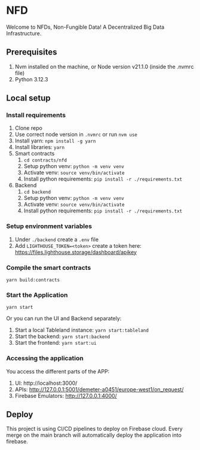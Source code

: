 # NFD

Welcome to NFDs, Non-Fungible Data!
A Decentralized Big Data Infrastructure.

## Prerequisites

1. Nvm installed on the machine, or Node version v21.1.0 (inside the .nvmrc file)
2. Python 3.12.3

## Local setup

### Install requirements

1. Clone repo 
2. Use correct node version in `.nvmrc` or run `nvm use`
3. Install yarn: `npm install -g yarn`
4. Install libraries: `yarn`
5. Smart contracts
    1. `cd contracts/nfd`
    2. Setup python venv: `python -m venv venv`
    3. Activate venv: `source venv/bin/activate`
    4. Install python requirements: `pip install -r ./requirements.txt`
6. Backend
    1. `cd backend`
    2. Setup python venv: `python -m venv venv`
    3. Activate venv: `source venv/bin/activate`
    4. Install python requirements: `pip install -r ./requirements.txt`

### Setup environment variables

1. Under `./backend` create a `.env` file
2. Add `LIGHTHOUSE_TOKEN=<token>` create a token here: https://files.lighthouse.storage/dashboard/apikey

### Compile the smart contracts

`yarn build:contracts`

### Start the Application

`yarn start`

Or you can run the UI and Backend separately:

1. Start a local Tableland instance: `yarn start:tableland`
2. Start the backend: `yarn start:backend`
3. Start the frontend: `yarn start:ui`


### Accessing the application

You access the different parts of the APP:

1. UI: http://localhost:3000/
2. APIs: http://127.0.0.1:5001/demeter-a0451/europe-west1/on_request/
3. Firebase Emulators: http://127.0.0.1:4000/

## Deploy

This project is using CI/CD pipelines to deploy on Firebase cloud.
Every merge on the main branch will automatically deploy the application into firebase.
